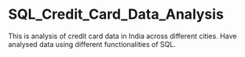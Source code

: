 # SQL_Credit_Card_Data_Analysis
This is analysis of credit card data in India across different cities. Have analysed data using different functionalities of SQL.
